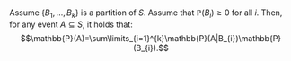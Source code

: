 Assume $\{B_{1}, ..., B_{k}\}$ is a partition of $S$. Assume that $\mathbb{P}(B_{i})\ge 0 \text{ for all } i$. Then, for any event $A\subseteq S$, it holds that: $$\mathbb{P}(A)=\sum\limits_{i=1}^{k}\mathbb{P}(A|B_{i})\mathbb{P}(B_{i}).$$


